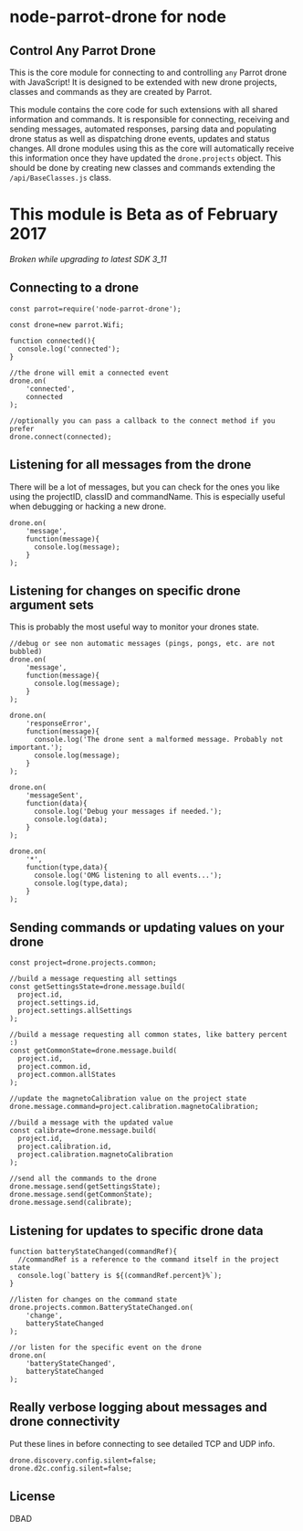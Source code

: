 # node-parrot-drone for node

## Control Any Parrot Drone
This is the core module for connecting to and controlling ` any ` Parrot drone with JavaScript! It is designed to be extended with new drone projects, classes and commands as they are created by Parrot.

This module contains the core code for such extensions with all shared information and commands. It is responsible for connecting, receiving and sending messages, automated responses, parsing data and populating drone status as well as dispatching drone events, updates and status changes. All drone modules using this as the core will automatically receive this information once they have updated the ` drone.projects ` object. This should be done by creating new classes and commands extending the ` /api/BaseClasses.js ` class.  

# This module is Beta as of February 2017

*Broken while upgrading to latest SDK 3_11*

## Connecting to a drone

    const parrot=require('node-parrot-drone');

    const drone=new parrot.Wifi;

    function connected(){
      console.log('connected');
    }

    //the drone will emit a connected event
    drone.on(
        'connected',
        connected
    );

    //optionally you can pass a callback to the connect method if you prefer
    drone.connect(connected);

## Listening for all messages from the drone

There will be a lot of messages, but you can check for the ones you like using the projectID, classID and commandName. This is especially useful when debugging or hacking a new drone.

    drone.on(
        'message',
        function(message){
          console.log(message);
        }
    );

## Listening for changes on specific drone argument sets

This is probably the most useful way to monitor your drones state.

    //debug or see non automatic messages (pings, pongs, etc. are not bubbled)
    drone.on(
        'message',
        function(message){
          console.log(message);
        }
    );

    drone.on(
        'responseError',
        function(message){
          console.log('The drone sent a malformed message. Probably not important.');
          console.log(message);
        }
    );

    drone.on(
        'messageSent',
        function(data){
          console.log('Debug your messages if needed.');
          console.log(data);
        }
    );

    drone.on(
        '*',
        function(type,data){
          console.log('OMG listening to all events...');
          console.log(type,data);
        }
    );

## Sending commands or updating values on your drone

    const project=drone.projects.common;

    //build a message requesting all settings
    const getSettingsState=drone.message.build(
      project.id,
      project.settings.id,
      project.settings.allSettings
    );

    //build a message requesting all common states, like battery percent :)
    const getCommonState=drone.message.build(
      project.id,
      project.common.id,
      project.common.allStates
    );

    //update the magnetoCalibration value on the project state
    drone.message.command=project.calibration.magnetoCalibration;

    //build a message with the updated value
    const calibrate=drone.message.build(
      project.id,
      project.calibration.id,
      project.calibration.magnetoCalibration
    );

    //send all the commands to the drone
    drone.message.send(getSettingsState);
    drone.message.send(getCommonState);
    drone.message.send(calibrate);

## Listening for updates to specific drone data

    function batteryStateChanged(commandRef){
      //commandRef is a reference to the command itself in the project state
      console.log(`battery is ${(commandRef.percent}%`);
    }

    //listen for changes on the command state
    drone.projects.common.BatteryStateChanged.on(
        'change',
        batteryStateChanged
    );

    //or listen for the specific event on the drone
    drone.on(
        'batteryStateChanged',
        batteryStateChanged
    );

## Really verbose logging about messages and drone connectivity

Put these lines in before connecting to see detailed TCP and UDP info.

    drone.discovery.config.silent=false;
    drone.d2c.config.silent=false;

## License

DBAD
